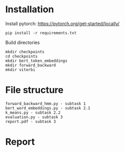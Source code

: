 # Installation

Install pytorch: https://pytorch.org/get-started/locally/

```
pip install -r requirements.txt
```

Build directories

```
mkdir checkpoints
cd checkpoints
mkdir bert_token_embeddings
mkdir forward_backward
mkdir viterbi
```

# File structure

```
forward_backward_hmm.py - subtask 1
bert_word_embeddings.py - subtask 2.1
k_means.py - subtask 2.2
evaluation.py - subtask 3
report.pdf - subtask 3
```

# Report



